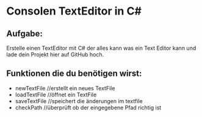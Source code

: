 <h1>Consolen TextEditor in C#</h1>

<h2>Aufgabe:</h2>
<p>Erstelle einen TextEditor mit C# der alles kann was ein Text Editor kann und lade dein Projekt hier auf GitHub hoch.</p>
<h2>Funktionen die du benötigen wirst:</h2>
<ul>
  <li>newTextFile     //erstellt ein neues TextFile</li>
  <li>loadTextFile    //öffnet ein TextFile</li>
  <li>saveTextFile    //speichert die änderungen im textfile</li>
  <li>checkPath       //überprüft ob der eingegebene Pfad richtig ist</li>
</ul> 
